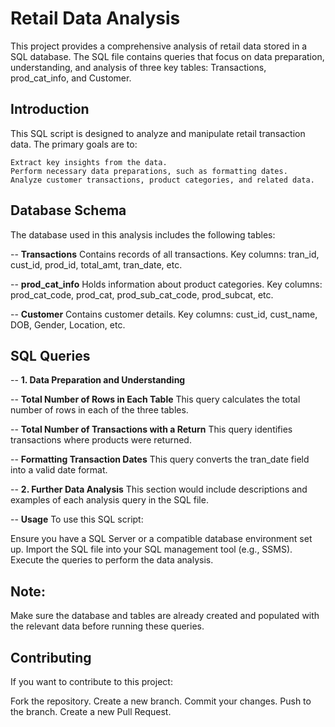 # Retail Data Analysis
This project provides a comprehensive analysis of retail data stored in a SQL database. The SQL file contains queries that focus on data preparation, understanding, and analysis of three key tables: Transactions, prod_cat_info, and Customer.

## Introduction
This SQL script is designed to analyze and manipulate retail transaction data. The primary goals are to:

 `Extract key insights from the data.`
 <br>
 `Perform necessary data preparations, such as formatting dates.`
 <br>
 `Analyze customer transactions, product categories, and related data.`

## Database Schema
The database used in this analysis includes the following tables:

-- **Transactions**
Contains records of all transactions.
Key columns: tran_id, cust_id, prod_id, total_amt, tran_date, etc.

-- **prod_cat_info**
Holds information about product categories.
Key columns: prod_cat_code, prod_cat, prod_sub_cat_code, prod_subcat, etc.

-- **Customer**
Contains customer details.
Key columns: cust_id, cust_name, DOB, Gender, Location, etc.

## SQL Queries
-- **1. Data Preparation and Understanding**

-- **Total Number of Rows in Each Table**
This query calculates the total number of rows in each of the three tables.

-- **Total Number of Transactions with a Return**
This query identifies transactions where products were returned.

-- **Formatting Transaction Dates**
This query converts the tran_date field into a valid date format.

-- **2. Further Data Analysis**
This section would include descriptions and examples of each analysis query in the SQL file.

-- **Usage**
To use this SQL script:

Ensure you have a SQL Server or a compatible database environment set up.
Import the SQL file into your SQL management tool (e.g., SSMS).
Execute the queries to perform the data analysis.

## Note:
Make sure the database and tables are already created and populated with the relevant data before running these queries.

## Contributing
If you want to contribute to this project:

Fork the repository.
Create a new branch.
Commit your changes.
Push to the branch.
Create a new Pull Request.
